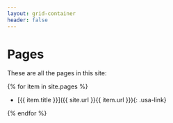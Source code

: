 ```yaml
---
layout: grid-container
header: false
---
```


# Pages

These are all the pages in this site:

{% for item in site.pages %}

- [{{ item.title }}]({{ site.url }}{{ item.url }}){: .usa-link}

{% endfor %}
